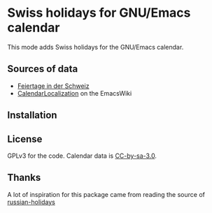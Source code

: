 # Swiss holidays for GNU/Emacs calendar

This mode adds Swiss holidays for the GNU/Emacs calendar.

## Sources of data

* [Feiertage in der Schweiz](https://de.wikipedia.org/wiki/Feiertage_in_der_Schweiz)
* [CalendarLocalization](https://www.emacswiki.org/emacs/CalendarLocalization#toc34) on the EmacsWiki

## Installation

## License

GPLv3 for the code. Calendar data is [CC-by-sa-3.0](https://de.wikipedia.org/wiki/Wikipedia:Lizenzbestimmungen_Commons_Attribution-ShareAlike_3.0_Unported).

## Thanks

A lot of inspiration for this package came from reading the source of [russian-holidays](https://github.com/grafov/russian-holidays)
